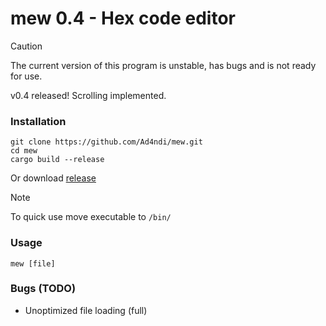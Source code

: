# mew 0.4 - Hex code editor

> [!CAUTION]
> The current version of this program is unstable, has bugs and is not ready for use.

v0.4 released! Scrolling implemented.

### Installation
```shell
git clone https://github.com/Ad4ndi/mew.git
cd mew
cargo build --release
```
Or download [release](https://github.com/Ad4ndi/mew/releases) <br>

> [!NOTE]
> To quick use move executable to `/bin/`

### Usage
```shell
mew [file]
```

### Bugs (TODO)

- Unoptimized file loading (full)
